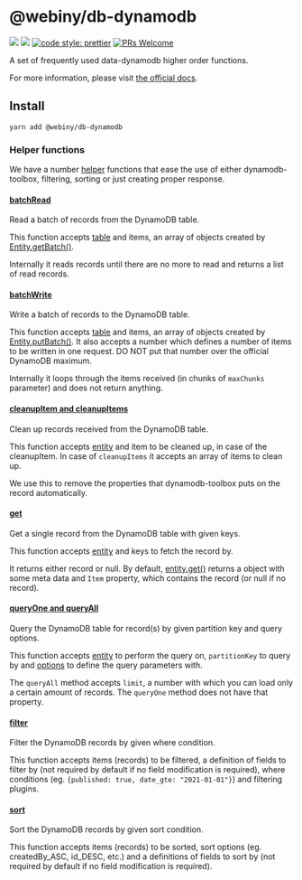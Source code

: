 # @webiny/db-dynamodb
[![](https://img.shields.io/npm/dw/webiny-data-dynamodb.svg)](https://www.npmjs.com/package/webiny-data-dynamodb) 
[![](https://img.shields.io/npm/v/webiny-data-dynamodb.svg)](https://www.npmjs.com/package/webiny-data-dynamodb)
[![code style: prettier](https://img.shields.io/badge/code_style-prettier-ff69b4.svg?style=flat-square)](https://github.com/prettier/prettier)
[![PRs Welcome](https://img.shields.io/badge/PRs-welcome-brightgreen.svg?style=flat-square)](http://makeapullrequest.com)

A set of frequently used data-dynamodb higher order functions.

For more information, please visit 
[the official docs](https://github.com/doitadrian/data-dynamodb). 
  
## Install
```
yarn add @webiny/db-dynamodb
```


### Helper functions
We have a number [helper](./src/utils) functions that ease the use of either dynamodb-toolbox, filtering, sorting or just creating proper response.

#### [batchRead](./src/utils/batchRead.ts)
Read a batch of records from the DynamoDB table.

This function accepts [table](https://github.com/jeremydaly/dynamodb-toolbox/blob/main/src/classes/Table.ts) and items, an array of objects created by [Entity.getBatch()](https://github.com/jeremydaly/dynamodb-toolbox/blob/main/src/classes/Entity.ts#L313).

Internally it reads records until there are no more to read and returns a list of read records.

#### [batchWrite](./src/utils/batchWrite.ts)
Write a batch of records to the DynamoDB table.

This function accepts [table](https://github.com/jeremydaly/dynamodb-toolbox/blob/main/src/classes/Table.ts) and items, an array of objects created by [Entity.putBatch()](https://github.com/jeremydaly/dynamodb-toolbox/blob/main/src/classes/Entity.ts#L989).
It also accepts a number which defines a number of items to be written in one request. DO NOT put that number over the official DynamoDB maximum.

Internally it loops through the items received (in chunks of `maxChunks` parameter) and does not return anything.


#### [cleanupItem and cleanupItems](./src/utils/cleanup.ts)
Clean up records received from the DynamoDB table. 

This function accepts [entity](https://github.com/jeremydaly/dynamodb-toolbox/blob/main/src/classes/Entity.ts) and item to be cleaned up, in case of the cleanupItem.
In case of `cleanupItems` it accepts an array of items to clean up.

We use this to remove the properties that dynamodb-toolbox puts on the record automatically.

#### [get](./src/utils/get.ts)
Get a single record from the DynamoDB table with given keys.

This function accepts [entity](https://github.com/jeremydaly/dynamodb-toolbox/blob/main/src/classes/Entity.ts) and keys to fetch the record by.

It returns either record or null. By default, [entity.get()](https://github.com/jeremydaly/dynamodb-toolbox/blob/main/src/classes/Entity.ts#L281) returns a object with some meta data and `Item` property, which contains the record (or null if no record).

#### [queryOne and queryAll](./src/utils/query.ts)
Query the DynamoDB table for record(s) by given partition key and query options.

This function accepts [entity](https://github.com/jeremydaly/dynamodb-toolbox/blob/main/src/classes/Entity.ts) to perform the query on, `partitionKey` to query by and [options](https://github.com/jeremydaly/dynamodb-toolbox/blob/main/src/classes/Table.ts#L65) to define the query parameters with.

The `queryAll` method accepts `limit`, a number with which you can load only a certain amount of records. The `queryOne` method does not have that property.

#### [filter](./src/utils/filter.ts)
Filter the DynamoDB records by given where condition.

This function accepts items (records) to be filtered, a definition of fields to filter by (not required by default if no field modification is required), where conditions (eg. `{published: true, date_gte: "2021-01-01"}`) and filtering plugins.

#### [sort](./src/utils/sort.ts)
Sort the DynamoDB records by given sort condition.

This function accepts items (records) to be sorted, sort options (eg. createdBy_ASC, id_DESC, etc.) and a definitions of fields to sort by (not required by default if no field modification is required).
